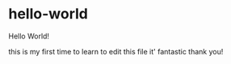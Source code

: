 # hello-world

Hello World!

this is my first time to learn to edit this file
it' fantastic
thank you!
